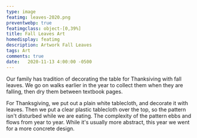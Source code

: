 ```yaml
---
type: image
featimg: leaves-2020.png
preventwebp: true
featimgclass: object-[0,39%]
title: Fall Leaves Art
homedisplay: featimg
description: Artwork Fall Leaves
tags: Art
comments: true
date:   2020-11-13 4:00:00 -0500
---
```


Our family has tradition of decorating the table for Thanksiving with fall leaves.  We go on walks earlier in the year to collect them when they are falling, then dry them between textbook pages.


For Thanksgiving, we put out a plain white tablecloth, and decorate it with leaves.  Then we put a clear plastic tablecloth over the top, so the pattern isn't disturbed while we are eating.  The complexity of the pattern ebbs and flows from year to year.  While it's usually more abstract, this year we went for a more concrete design.